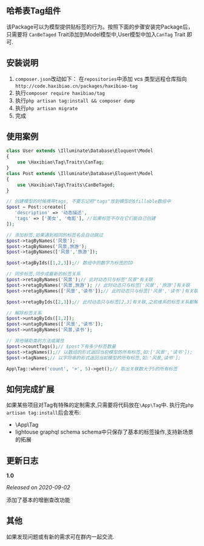 ## 哈希表Tag组件

该Package可以为模型提供贴标签的行为。按照下面的步骤安装完Package后，只需要将 `CanBeTaged` Trait添加到Model模型中,User模型中加入`CanTag` Trait 即可.

## 安装说明

1. `composer.json`改动如下：
   在`repositories`中添加 vcs 类型远程仓库指向
   `http://code.haxibiao.cn/packages/haxibiao-tag`
2. 执行`composer require haxibiao/tag`
3. 执行`php artisan tag:install && composer dump`
4. 执行`php artisan migrate`
5. 完成

## 使用案例

``` php
class User extends \Illuminate\Database\Eloquent\Model
{
	use \Haxibiao\Tag\Traits\CanTag;
}
class Post extends \Illuminate\Database\Eloquent\Model
{
	use \Haxibiao\Tag\Traits\CanBeTaged;
}

// 创建模型的时候携带tags, 不要忘记把"tags"放到模型的$fillable数组中
$post = Post::create([
   'description' => '动态描述',
   'tags' => ['美女', '电影'], //如果标签不存在它们能自己创建
]);

// 添加标签,如果遇到相同的标签名会自动跳过
$post->tagByNames('风景');
$post->tagByNames('风景,旅游');
$post->tagByNames(['风景','旅游']);

$post->tagByIds([1,2,3]);// 数组中的数字为标签的ID

// 同步标签,同步成最新的标签关系
$post->retagByNames('风景');// 此时动态只与标签"风景"有关联
$post->retagByNames('风景,旅游'); // 此时动态只与标签['风景','旅游']有关联
$post->retagByNames(['风景','读书']);// 此时动态只与标签['风景','读书']有关联

$post->retagByIds([2,3]);// 此时动态只与标签[2,3]有关联,之前维系的标签关系都解除

// 解除标签关系
$post->untagByIds([1,2]);
$post->untagByNames(['风景','读书']);
$post->untagByNames('风景,读书');

// 其他辅助类的方法或属性
$post->countTags();// $post下有多少标签数量
$post->tagNames();// 以数组的形式返回当前模型的所有标签,如:['风景','读书']);
$post->tagNames;// 以字符串的形式返回当前模型的所有标签,如:'风景,读书'];

App\Tag::where('count', '>', 5)->get();// 取出关联数大于5的所有标签
```

## 如何完成扩展
如果某些项目对Tag有特殊的定制需求,只需要将代码放在`\App\Tag`中.
执行完`php artisan tag:install`后会发布:
- \App\Tag
- lightouse graphql schema
schema中只保存了基本的标签操作,支持新场景的拓展

## 更新日志
**1.0**

_Released on 2020-09-02_

添加了基本的增删查改功能

## 其他
如果发现问题或有新的需求可在群内一起交流.